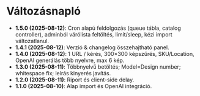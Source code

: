 # Változásnapló
- **1.5.0 (2025-08-12)**: Cron alapú feldolgozás (queue tábla, catalog controller), adminból várólista feltöltés, limit/sleep, kézi import változatlanul.
- **1.4.1 (2025-08-12)**: Verzió & changelog összehajtható panel.
- **1.4.0 (2025-08-12)**: 1 URL / kérés, 300×300 képszűrés, SKU/Location, OpenAI generálás több nyelvre, max 6 kép.
- **1.3.0 (2025-08-11)**: Többnyelvű betöltés; Model=Design number; whitespace fix; leírás kinyerés javítás.
- **1.2.0 (2025-08-11)**: Riport és client-side delay.
- **1.1.0 (2025-08-10)**: Alap import és OpenAI integráció.
